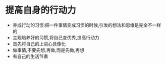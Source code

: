 # 提高自身的行动力
- 养成行动的习惯:把一件事情变成习惯的时候,引发的想法和思维是完全不一样的
- 主观培养好的习惯,将自己变优秀,提高行动力
- 首先将自己的上进心具像化
- 做事情,不要先想,再做,而是先做,再想
- 有自己的生活节奏
